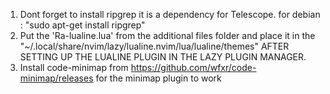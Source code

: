 1) Dont forget to install ripgrep it is a dependency for Telescope. for debian :  "sudo apt-get install ripgrep"
2) Put the 'Ra-lualine.lua' from the additional files folder and place it in the "~/.local/share/nvim/lazy/lualine.nvim/lua/lualine/themes" AFTER SETTING UP THE LUALINE PLUGIN IN THE LAZY PLUGIN MANAGER.
3) Install code-minimap from https://github.com/wfxr/code-minimap/releases for the minimap plugin to work
